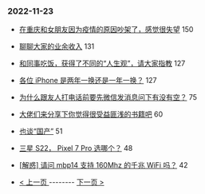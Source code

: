 ### 2022-11-23 
- [在重庆和女朋友因为疫情的原因吵架了，感觉很失望](https://www.v2ex.com/t/897208) 150
- [聊聊大家的业余收入](https://www.v2ex.com/t/897228) 131
- [和同事吃饭，获得了不同的“人生观”，请大家指教](https://www.v2ex.com/t/897245) 127
- [各位 iPhone 是两年一换还是一年一换？](https://www.v2ex.com/t/897270) 127
- [为什么跟友人打电话前要先微信发消息问下有没有空？](https://www.v2ex.com/t/897204) 75
- [大佬们来分享下你觉得很受益匪浅的书籍吧](https://www.v2ex.com/t/897336) 60
- [也谈“国产”](https://www.v2ex.com/t/897209) 51
- [三星 S22， Pixel 7 Pro 选哪个？](https://www.v2ex.com/t/897184) 48
- [[解惑] 请问 mbp14 支持 160Mhz 的千兆 WiFi 吗？](https://www.v2ex.com/t/897269) 42 

- [ < 上一页 ](https://github.com/able8/v2ex-hot-record/blob/master/2022-11-22.md) -------- [ 下一页 > ](https://github.com/able8/v2ex-hot-record/blob/master/2022-11-24.md)